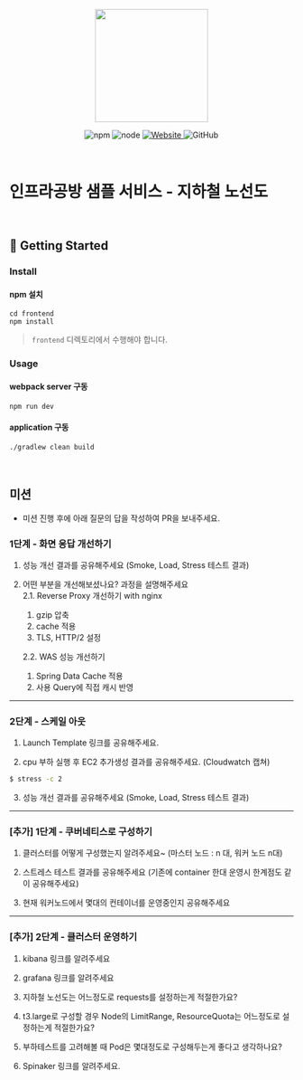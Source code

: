 <p align="center">
    <img width="200px;" src="https://raw.githubusercontent.com/woowacourse/atdd-subway-admin-frontend/master/images/main_logo.png"/>
</p>
<p align="center">
  <img alt="npm" src="https://img.shields.io/badge/npm-%3E%3D%205.5.0-blue">
  <img alt="node" src="https://img.shields.io/badge/node-%3E%3D%209.3.0-blue">
  <a href="https://edu.nextstep.camp/c/R89PYi5H" alt="nextstep atdd">
    <img alt="Website" src="https://img.shields.io/website?url=https%3A%2F%2Fedu.nextstep.camp%2Fc%2FR89PYi5H">
  </a>
  <img alt="GitHub" src="https://img.shields.io/github/license/next-step/atdd-subway-service">
</p>

<br>

# 인프라공방 샘플 서비스 - 지하철 노선도

<br>

## 🚀 Getting Started

### Install

#### npm 설치

```
cd frontend
npm install
```

> `frontend` 디렉토리에서 수행해야 합니다.

### Usage

#### webpack server 구동

```
npm run dev
```

#### application 구동

```
./gradlew clean build
```

<br>

## 미션

* 미션 진행 후에 아래 질문의 답을 작성하여 PR을 보내주세요.

### 1단계 - 화면 응답 개선하기

1. 성능 개선 결과를 공유해주세요 (Smoke, Load, Stress 테스트 결과)

2. 어떤 부분을 개선해보셨나요? 과정을 설명해주세요  
   2.1. Reverse Proxy 개선하기 with nginx
    1. gzip 압축
    2. cache 적용
    3. TLS, HTTP/2 설정

   2.2. WAS 성능 개선하기
    1. Spring Data Cache 적용
    2. 사용 Query에 직접 캐시 반영

---

### 2단계 - 스케일 아웃

1. Launch Template 링크를 공유해주세요.

2. cpu 부하 실행 후 EC2 추가생성 결과를 공유해주세요. (Cloudwatch 캡쳐)

```sh
$ stress -c 2
```

3. 성능 개선 결과를 공유해주세요 (Smoke, Load, Stress 테스트 결과)

---

### [추가] 1단계 - 쿠버네티스로 구성하기

1. 클러스터를 어떻게 구성했는지 알려주세요~ (마스터 노드 : n 대, 워커 노드 n대)

2. 스트레스 테스트 결과를 공유해주세요 (기존에 container 한대 운영시 한계점도 같이 공유해주세요)

3. 현재 워커노드에서 몇대의 컨테이너를 운영중인지 공유해주세요

---

### [추가] 2단계 - 클러스터 운영하기

1. kibana 링크를 알려주세요

2. grafana 링크를 알려주세요

3. 지하철 노선도는 어느정도로 requests를 설정하는게 적절한가요?

4. t3.large로 구성할 경우 Node의 LimitRange, ResourceQuota는 어느정도로 설정하는게 적절한가요?

5. 부하테스트를 고려해볼 때 Pod은 몇대정도로 구성해두는게 좋다고 생각하나요?

6. Spinaker 링크를 알려주세요.
